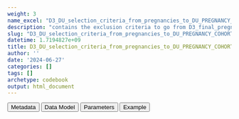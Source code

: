 ```yaml
---
weight: 3
name_excel: "D3_DU_selection_criteria_from_pregnancies_to_DU_PREGNANCY_COHORT.xlsx"
description: "contains the exclusion criteria to go from D3_final_pregnancy to the pregnancies of D3_DU_PREGNANCY-COHORT, as described in subsection 4.1 of DP3_SAP_DU_MS_V2.2"
slug: "D3_DU_selection_criteria_from_pregnancies_to_DU_PREGNANCY_COHORT"
datetime: 1.7194827e+09
title: D3_DU_selection_criteria_from_pregnancies_to_DU_PREGNANCY_COHORT
author: ''
date: '2024-06-27'
categories: []
tags: []
archetype: codebook
output: html_document
---
```


<script src="/rmarkdown-libs/core-js/shim.min.js"></script>
<script src="/rmarkdown-libs/react/react.min.js"></script>
<script src="/rmarkdown-libs/react/react-dom.min.js"></script>
<script src="/rmarkdown-libs/reactwidget/react-tools.js"></script>
<script src="/rmarkdown-libs/htmlwidgets/htmlwidgets.js"></script>
<link href="/rmarkdown-libs/reactable/reactable.css" rel="stylesheet" />
<script src="/rmarkdown-libs/reactable-binding/reactable.js"></script>
<div class="tab">
<button class="tablinks" onclick="openCity(event, &#39;Metadata&#39;)" id="defaultOpen">Metadata</button>
<button class="tablinks" onclick="openCity(event, &#39;Data Model&#39;)">Data Model</button>
<button class="tablinks" onclick="openCity(event, &#39;Parameters&#39;)">Parameters</button>
<button class="tablinks" onclick="openCity(event, &#39;Example&#39;)">Example</button>
</div>
<div id="Metadata" class="tabcontent">
<div id="htmlwidget-1" class="reactable html-widget" style="width:auto;height:600px;"></div>
<script type="application/json" data-for="htmlwidget-1">{"x":{"tag":{"name":"Reactable","attribs":{"data":{"medatata_name":["name of the D3","content of the D3","Unit of observation","Dataset where the list of UoOs is fully listed and with 1 record per UoO","How many observations per UoO","NxUoO","Variables capturing the UoO","Primary key","Parameters",null,null,null,null,null,null,null,null,null,null,null,null,null,null,null,null,null,null,null,null,null,null,null,null,null,null,null,null,null,null,null,null,null,null,null,null,null,null,null,null,null],"metadata_content":["D3_DU_selection_criteria_from_pregnancies_to_DU_PREGNANCY-COHORT","contains the exclusion criteria to go from D3_final_pregnancy to the pregnancies of D3_DU_PREGNANCY-COHORT, as described in subsection 4.1 of DP3_SAP_DU_MS_V2.2","a pregnancy in the D3_final_pregnancy","D3_final_pregnancy","1","1","pregnancy_id","pregnancy_id",null,null,null,null,null,null,null,null,null,null,null,null,null,null,null,null,null,null,null,null,null,null,null,null,null,null,null,null,null,null,null,null,null,null,null,null,null,null,null,null,null,null]},"columns":[{"id":"medatata_name","name":"medatata_name","type":"character"},{"id":"metadata_content","name":"metadata_content","type":"character"}],"sortable":false,"searchable":true,"pagination":false,"highlight":true,"bordered":true,"striped":true,"style":{"maxWidth":1800},"height":"600px","dataKey":"36564c1617710ef2c998bda37e744da4"},"children":[]},"class":"reactR_markup"},"evals":[],"jsHooks":[]}</script>
</div>
<div id="Data Model" class="tabcontent">
<div id="htmlwidget-2" class="reactable html-widget" style="width:auto;height:600px;"></div>
<script type="application/json" data-for="htmlwidget-2">{"x":{"tag":{"name":"Reactable","attribs":{"data":{"Variable":["pregnancy_id","person_id","entry_spell_category","birth_date","pregnancy_start_date","pregnancy_end_date","type_of_pregnancy_end","cohort_entry_date","cohort_exit_date","DU_pregnancy_study_entry_date","DU_pregnancy_study_exit_date","EXCLUSION_1_pregnancy_in_persons_of_non_female_gender","EXCLUSION_2_pregnancy_with_inappropriate_quality","EXCLUSION_3_pregnancy_not_in_fertile_age","EXCLUSION_4_pregnancy_not_in_study_period","EXCLUSION_5_pregnancy_outside_period_with_medicines",null,null,null,null,null,null,null,null,null,null,null,null,null,null,null,null,null,null,null,null,null,null,null,null,null,null,null,null,null,null,null,null,null,null],"Description":["unique pregnancy identifier","unique person identifier","date when the person starts to be observed in the data source",null,"best estimate of the date of pregnancy start","best estimate of the date of pregnancy end","Type of pregnancy end","entry in the SAP1 study of pregnant person","exit from the SAP1 study","Date when the person enters the period related to the pregnancy according to the DU protocol","Date when the person exits the period related to the pregnancy  according to the DU protocol","Excludes pregnancies whose pregnanct person is not declared female at the moment when the instance was created","This is a variable created by each DAP. It excludes from the output of the ConcePTION Pregnancy Algorithm those pregnancies that are not considered to be appripriate for inclusion in the study","This binary variable excludes those pregnancies if the pregnant person is younger than 15 or older than 49 during between pregnancy end and pregnancy","This binary variable excludes those pregnancies whose period of interest (between DU_pregnancy_study_entry_date and DU_pregnancy_study_exit_date) is not contained in the study period","This binary variable excludes those pregnancies whose period of interest (between DU_pregnancy_study_entry_date and DU_pregnancy_study_exit_date) is not contained in the period when the data source has medicines data",null,null,null,null,null,null,null,null,null,null,null,null,null,null,null,null,null,null,null,null,null,null,null,null,null,null,null,null,null,null,null,null,null,null],"Format":[null,"character","date",null,"date","date","character","date","date","date","date","binary","binary","binary","binary","binary",null,null,null,null,null,null,null,null,null,null,null,null,null,null,null,null,null,null,null,null,null,null,null,null,null,null,null,null,null,null,null,null,null,null],"Vocabulary":[null,null,null,null,null,null,null,null,null,null,null,"1 = exclude\r\n0 = otherwise","1 = exclude\r\n0 = otherwise","1 = exclude\r\n0 = otherwise","1 = exclude\r\n0 = otherwise","1 = exclude\r\n0 = otherwise",null,null,null,null,null,null,null,null,null,null,null,null,null,null,null,null,null,null,null,null,null,null,null,null,null,null,null,null,null,null,null,null,null,null],"Parameters":[null,null,null,null,null,null,null,null,null,null,null,null,null,null,"study_start\r\nstudy_end",null,null,null,null,null,null,null,null,null,null,null,null,null,null,null,null,null,null,null,null,null,null,null,null,null,null,null,null,null,null,null,null,null,null,null],"Notes and examples":[null,null,null,null,null,null,null,null,null,null,null,null,null,null,null,null,null,null,null,null,null,null,null,null,null,null,null,null,null,null,null,null,null,null,null,null,null,null,null,null,null,null,null,null,null,null,null,null,null,null],"Source tables and variables":[null,null,"D3_study_population_SAP1/entry_spell_category","D3_study_population_SAP1","D3_pregnancy_final","D3_pregnancy_final","D3_pregnancy_final","D3_study_population_SAP1/cohort_entry_date","D3_study_population_SAP1/cohort_exit_date",null,null,null,null,null,null,null,null,null,null,null,null,null,null,null,null,null,null,null,null,null,null,null,null,null,null,null,null,null,null,null,null,null,null,null,null,null,null,null,null,null],"Retrieved":["yes","yes","yes","yes","yes","yes","yes","yes",null,null,null,null,null,null,null,null,null,null,null,null,null,null,null,null,null,null,null,null,null,null,null,null,null,null,null,null,null,null,null,null,null,null,null,null,null,null,null,null,null,null],"Created":[null,null,null,null,null,null,null,null,null,"yes","yes","yes","yes","yes","yes","yes",null,null,null,null,null,null,null,null,null,null,null,null,null,null,null,null,null,null,null,null,null,null,null,null,null,null,null,null,null,null,null,null,null,null],"Algorithm_id":[null,null,null,null,null,null,null,null,null,null,null,null,null,null,null,null,null,null,null,null,null,null,null,null,null,null,null,null,null,null,null,null,null,null,null,null,null,null,null,null,null,null,null,null,null,null,null,null,null,null],"Rule":[null,null,null,null,null,null,null,null,null,"for DS with complete data: pregnancy_start_date - 12 months\r\nfor THL and FISABIO: pregnancy_start_date - 3 months\r\nfor EFEMERIS: : pregnancy_start_date - 2.5 months","pregnancy_end_date + 3 months execpt in EFEMERIS where it's pregnancy_end_date","sex_at_instance_creation != \"F\"","DAP-specific\r\nfor UOSL: ((type_of_end == \"LB\" OR type_of_end == \"SB\") AND PROMPT == \"yes\") OR (type_of_end == \"SA\" OR type_of_end == \"T\")\r\nfor THL: …\r\nfor SAIL: …\r\n","DU_pregnancy_study_end_date < 50th birthday & DU_pregnancy_study_entry_date >= 15th birthday (0 if rule is true)","1 if DU_pregnancy_study_entry_date < study_start | DU_pregnancy_study_end_date > study_end","1 if DU_pregnancy_study_entry_date < cohort_entry_date | DU_pregnancy_study_end_date > cohort_exit_date",null,null,null,null,null,null,null,null,null,null,null,null,null,null,null,null,null,null,null,null,null,null,null,null,null,null,null,null,null,null,null,null,null,null]},"columns":[{"id":"Variable","name":"Variable","type":"character"},{"id":"Description","name":"Description","type":"character"},{"id":"Format","name":"Format","type":"character"},{"id":"Vocabulary","name":"Vocabulary","type":"character"},{"id":"Parameters","name":"Parameters","type":"character"},{"id":"Notes and examples","name":"Notes and examples","type":"logical"},{"id":"Source tables and variables","name":"Source tables and variables","type":"character"},{"id":"Retrieved","name":"Retrieved","type":"character"},{"id":"Created","name":"Created","type":"character"},{"id":"Algorithm_id","name":"Algorithm_id","type":"logical"},{"id":"Rule","name":"Rule","type":"character"}],"sortable":false,"searchable":true,"pagination":false,"highlight":true,"bordered":true,"striped":true,"style":{"maxWidth":1800},"height":"600px","dataKey":"bdf429fe898c92c588a66eb4ea4664b0"},"children":[]},"class":"reactR_markup"},"evals":[],"jsHooks":[]}</script>
</div>
<div id="Parameters" class="tabcontent">
<div id="htmlwidget-3" class="reactable html-widget" style="width:auto;height:600px;"></div>
<script type="application/json" data-for="htmlwidget-3">{"x":{"tag":{"name":"Reactable","attribs":{"data":{"Parameter":["study_start","study_end",null,null,null,null,null,null,null,null,null,null,null,null,null,null,null,null,null,null,null,null,null,null,null,null,null,null,null,null,null,null,null,null,null,null,null,null,null,null,null,null,null,null,null,null,null,null,null,null],"Value":[null,null,null,null,null,null,null,null,null,null,null,null,null,null,null,null,null,null,null,null,null,null,null,null,null,null,null,null,null,null,null,null,null,null,null,null,null,null,null,null,null,null,null,null,null,null,null,null,null,null]},"columns":[{"id":"Parameter","name":"Parameter","type":"character"},{"id":"Value","name":"Value","type":"logical"}],"sortable":false,"searchable":true,"pagination":false,"highlight":true,"bordered":true,"striped":true,"style":{"maxWidth":1800},"height":"600px","dataKey":"b62528e41f95431c48168b8e537683aa"},"children":[]},"class":"reactR_markup"},"evals":[],"jsHooks":[]}</script>
</div>
<div id="Example" class="tabcontent">
<div id="htmlwidget-4" class="reactable html-widget" style="width:auto;height:600px;"></div>
<script type="application/json" data-for="htmlwidget-4">{"x":{"tag":{"name":"Reactable","attribs":{"data":{"person_id  ":[null,null,null,null,null,null,null,null,null,null,null,null,null,null,null,null,null,null,null,null,null,null,null,null,null,null,null,null,null,null,null,null,null,null,null,null,null,null,null,null,null,null,null,null,null,null,null,null,null,null]},"columns":[{"id":"person_id  ","name":"person_id  ","type":"logical"}],"sortable":false,"searchable":true,"pagination":false,"highlight":true,"bordered":true,"striped":true,"style":{"maxWidth":1800},"height":"600px","dataKey":"673dff31bbe1424877a02c9f0126db96"},"children":[]},"class":"reactR_markup"},"evals":[],"jsHooks":[]}</script>
</div>
